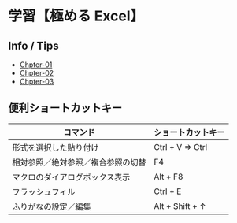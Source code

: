 # 学習【極める Excel】

## Info / Tips

- [Chpter-01](chapter-01/tips.md)
- [Chpter-02](chapter-02/tips.md)
- [Chpter-03](chapter-03/tips.md)

## 便利ショートカットキー

|コマンド|ショートカットキー|
|---|---|
|形式を選択した貼り付け|Ctrl + V ⇒ Ctrl|
|相対参照／絶対参照／複合参照の切替|F4|
|マクロのダイアログボックス表示|Alt + F8|
|フラッシュフィル|Ctrl + E|
|ふりがなの設定／編集|Alt + Shift + ↑|